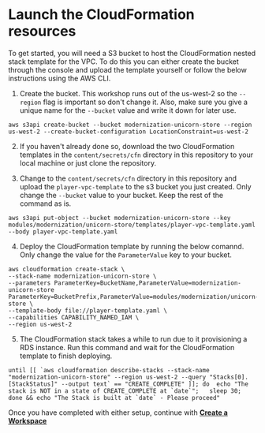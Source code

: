 # Launch the CloudFormation resources

To get started, you will need a S3 bucket to host the CloudFormation nested stack template for the VPC. To do this you can either create the bucket through the console and upload the template yourself or follow the below instructions using the AWS CLI.

1. Create the bucket. This workshop runs out of the us-west-2 so the `--region` flag is important so don't change it. Also, make sure you give a unique name for the `--bucket` value and write it down for later use.

```
aws s3api create-bucket --bucket modernization-unicorn-store --region us-west-2 --create-bucket-configuration LocationConstraint=us-west-2
```

2. If you haven't already done so, download the two CloudFormation templates in the `content/secrets/cfn` directory in this repository to your local machine or just clone the repository.

3. Change to the `content/secrets/cfn` directory in this repository and upload the `player-vpc-template` to the s3 bucket you just created. Only change the `--bucket` value to your bucket. Keep the rest of the command as is.

```
aws s3api put-object --bucket modernization-unicorn-store --key modules/modernization/unicorn-store/templates/player-vpc-template.yaml --body player-vpc-template.yaml
```

4. Deploy the CloudFormation template by running the below comannd. Only change the value for the `ParameterValue` key to your bucket. 

```
aws cloudformation create-stack \
--stack-name modernization-unicorn-store \
--parameters ParameterKey=BucketName,ParameterValue=modernization-unicorn-store ParameterKey=BucketPrefix,ParameterValue=modules/modernization/unicorn-store \
--template-body file://player-template.yaml \
--capabilities CAPABILITY_NAMED_IAM \
--region us-west-2
```

5. The CloudFormation stack takes a while to run due to it provisioning a RDS instance. Run this command and wait for the CloudFormation template to finish deploying.

```
until [[ `aws cloudformation describe-stacks --stack-name "modernization-unicorn-store" --region us-west-2 --query "Stacks[0].[StackStatus]" --output text` == "CREATE_COMPLETE" ]]; do  echo "The stack is NOT in a state of CREATE_COMPLETE at `date`";   sleep 30; done && echo "The Stack is built at `date` - Please proceed"
```

Once you have completed with either setup, continue with [**Create a Workspace**](/content/secrets/prerequisites/getting-started.md)